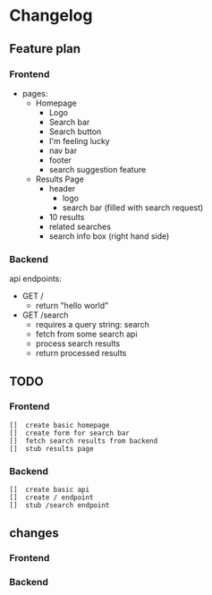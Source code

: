 # Changelog

## Feature plan

### Frontend

-   pages:
    -   Homepage
        -   Logo
        -   Search bar
        -   Search button
        -   I'm feeling lucky
        -   nav bar
        -   footer
        -   search suggestion feature
    -   Results Page
        -   header
            -   logo
            -   search bar (filled with search request)
        -   10 results
        -   related searches
        -   search info box (right hand side)

### Backend

api endpoints:

-   GET /
    -   return "hello world"
-   GET /search
    -   requires a query string: search
    -   fetch from some search api
    -   process search results
    -   return processed results

## TODO

### Frontend

    []  create basic homepage
    []  create form for search bar
    []  fetch search results from backend
    []  stub results page

### Backend

    []  create basic api
    []  create / endpoint
    []  stub /search endpoint

## changes

### Frontend

### Backend

